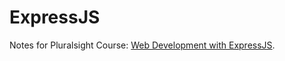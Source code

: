 # ExpressJS
Notes for Pluralsight Course: [Web Development with ExpressJS](https://app.pluralsight.com/library/courses/expressjs).
